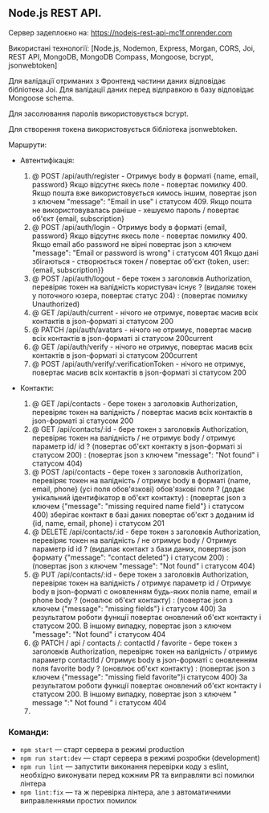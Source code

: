 ## Node.js REST API.

Сервер задеплоєно на: https://nodejs-rest-api-mc1f.onrender.com

Використані технології: [Node.js, Nodemon, Express, Morgan, CORS, Joi, REST API, MongoDB, MongoDB Compass, Mongoose, bcrypt, jsonwebtoken]

Для валідації отриманих з Фронтенд частини даних відповідає бібліотека Joi.
Для валідації даних перед відправкою в базу відповідає Mongoose schema.

Для засолювання паролів використовується bcrypt.

Для створення токена використовується бібліотека jsonwebtoken.

Маршрути:

- Автентифікація:
  1) @ POST /api/auth/register - Отримує body в форматі {name, email, password}
     Якщо відсутнє якесь поле - повертає помилку 400.
     Якщо пошта вже використовується кимось іншим, повертає json з ключем "message": "Email in use" і статусом 409.
     Якщо пошта не використовувалась раніше - хешуємо пароль / повертає об'єкт {email, subscription}
  2) @ POST /api/auth/login - Отримує body в форматі {email, password}
     Якщо відсутнє якесь поле - повертає помилку 400.
     Якщо email або password не вірні повертає json з ключем "message": "Email or password is wrong" і статусом 401
     Якщо дані збігаються - створюється токен / повертає об'єкт {token, user: {email, subscription}}
  2) @ POST /api/auth/logout - бере токен з заголовків Authorization, перевіряє токен на валідність
     користувач існує ? (видаляє токен у поточного юзера, повертає статус 204) : (повертає помилку Unauthorized)
  2) @ GET /api/auth/current - нічого не отримує, повертає масив всіх контактів в json-форматі зі статусом 200
  2) @ PATCH /api/auth/avatars - нічого не отримує, повертає масив всіх контактів в json-форматі зі статусом 200current
  2) @ GET /api/auth/verify - нічого не отримує, повертає масив всіх контактів в json-форматі зі статусом 200current
  2) @ POST /api/auth/verify/:verificationToken - нічого не отримує, повертає масив всіх контактів в json-форматі зі статусом 200

- Контакти:
  1) @ GET /api/contacts - бере токен з заголовків Authorization, перевіряє токен на валідність / повертає масив всіх контактів в json-форматі зі статусом 200
  2) @ GET /api/contacts/:id - бере токен з заголовків Authorization, перевіряє токен на валідність / не отримує body / отримує параметр id/
     id ? (повертає об'єкт контакту в json-форматі зі статусом 200) :  (повертає json з ключем "message": "Not found" і статусом 404)
  3) @ POST /api/contacts - бере токен з заголовків Authorization, перевіряє токен на валідність / отримує body в форматі {name, email, phone} (усі поля обов'язкові)
     обов'язкові поля ? (додає унікальний ідентифікатор в об'єкт контакту) : (повертає json з ключем {"message": "missing required name field"} і статусом 400)
     зберігає контакт в базі даних
     повертає об'єкт з доданим id {id, name, email, phone} і статусом 201
  4) @ DELETE /api/contacts/:id - бере токен з заголовків Authorization, перевіряє токен на валідність / не отримує body / Отримує параметр id
     id ? (видалає контакт з бази даних,  повертає json формату {"message": "contact deleted"} і статусом 200) :  (повертає json з ключем "message": "Not found" і статусом 404)
  5) @ PUT /api/contacts/:id - бере токен з заголовків Authorization, перевіряє токен на валідність / отримує параметр id / Отримує body в json-форматі c оновленням будь-яких полів name, email и phone
     body ? (оновлює об'єкт контакту) :  (повертає json з ключем {"message": "missing fields"} і статусом 400)
     За результатом роботи функції повертає оновлений об'єкт контакту і статусом 200. В іншому випадку, повертає json з ключем "message": "Not found" і статусом 404
  6) @ PATCH / api / contacts /: contactId / favorite - бере токен з заголовків Authorization, перевіряє токен на валідність / отримує параметр contactId / Отримує body в json-форматі c оновленням поля favorite
     body ? (оновлює об'єкт контакту) :  (повертає json з ключем {"message": "missing field favorite"}і статусом 400)
     За результатом роботи функції повертає оновлений об'єкт контакту і статусом 200. В іншому випадку, повертає json з ключем " message ":" Not found " і статусом 404
  8) 


     
  

### Команди:

- `npm start` &mdash; старт сервера в режимі production
- `npm run start:dev` &mdash; старт сервера в режимі розробки (development)
- `npm run lint` &mdash; запустити виконання перевірки коду з eslint, необхідно виконувати перед кожним PR та виправляти всі помилки лінтера
- `npm lint:fix` &mdash; та ж перевірка лінтера, але з автоматичними виправленнями простих помилок
